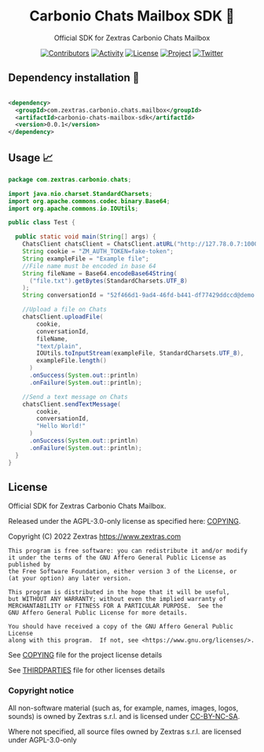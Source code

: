 <!--
SPDX-FileCopyrightText: 2022 Zextras <https://www.zextras.com>

SPDX-License-Identifier: AGPL-3.0-only
-->

<div align="center">
  <h1>Carbonio Chats Mailbox SDK 🚀 </h1>
</div>

<div align="center">

Official SDK for Zextras Carbonio Chats Mailbox

[![Contributors][contributors-badge]][contributors]
[![Activity][activity-badge]][activity]
[![License][license-badge]](COPYING)
[![Project][project-badge]][project]
[![Twitter][twitter-badge]][twitter]

</div>

## Dependency installation 🏁

```xml

<dependency>
  <groupId>com.zextras.carbonio.chats.mailbox</groupId>
  <artifactId>carbonio-chats-mailbox-sdk</artifactId>
  <version>0.0.1</version>
</dependency>
```

## Usage 📈

```java
package com.zextras.carbonio.chats;

import java.nio.charset.StandardCharsets;
import org.apache.commons.codec.binary.Base64;
import org.apache.commons.io.IOUtils;

public class Test {

  public static void main(String[] args) {
    ChatsClient chatsClient = ChatsClient.atURL("http://127.78.0.7:10000");
    String cookie = "ZM_AUTH_TOKEN=fake-token";
    String exampleFile = "Example file";
    //File name must be encoded in base 64
    String fileName = Base64.encodeBase64String(
      ("file.txt").getBytes(StandardCharsets.UTF_8)
    );
    String conversationId = "52f466d1-9ad4-46fd-b441-df77429ddccd@demo.zextras.io";

    //Upload a file on Chats
    chatsClient.uploadFile(
        cookie,
        conversationId,
        fileName,
        "text/plain",
        IOUtils.toInputStream(exampleFile, StandardCharsets.UTF_8),
        exampleFile.length()
      )
      .onSuccess(System.out::println)
      .onFailure(System.out::println);

    //Send a text message on Chats
    chatsClient.sendTextMessage(
        cookie,
        conversationId,
        "Hello World!"
      )
      .onSuccess(System.out::println)
      .onFailure(System.out::println);
  }
}
```

## License

Official SDK for Zextras Carbonio Chats Mailbox.

Released under the AGPL-3.0-only license as specified here: [COPYING](COPYING).

Copyright (C) 2022 Zextras <https://www.zextras.com>

    This program is free software: you can redistribute it and/or modify
    it under the terms of the GNU Affero General Public License as published by
    the Free Software Foundation, either version 3 of the License, or
    (at your option) any later version.

    This program is distributed in the hope that it will be useful,
    but WITHOUT ANY WARRANTY; without even the implied warranty of
    MERCHANTABILITY or FITNESS FOR A PARTICULAR PURPOSE.  See the
    GNU Affero General Public License for more details.

    You should have received a copy of the GNU Affero General Public License
    along with this program.  If not, see <https://www.gnu.org/licenses/>.

See [COPYING](COPYING) file for the project license details

See [THIRDPARTIES](THIRDPARTIES) file for other licenses details

### Copyright notice

All non-software material (such as, for example, names, images, logos, sounds)
is owned by Zextras
s.r.l. and is licensed
under [CC-BY-NC-SA](https://creativecommons.org/licenses/by-nc-sa/4.0/).

Where not specified, all source files owned by Zextras s.r.l. are licensed under
AGPL-3.0-only


[contributors-badge]: https://img.shields.io/github/contributors/zextras/carbonio-chats-mailbox-sdk "Contributors"

[contributors]: https://github.com/zextras/carbonio-chats-mailbox-sdk/graphs/contributors "Contributors"

[activity-badge]: https://img.shields.io/github/commit-activity/m/zextras/carbonio-chats-mailbox-sdk "Activity"

[activity]: https://github.com/zextras/carbonio-chats-mailbox-sdk/pulse "Activity"

[license-badge]: https://img.shields.io/badge/license-AGPL-blue.svg

[project-badge]: https://img.shields.io/badge/project-carbonio-informational "Project Carbonio"

[project]: https://www.zextras.com/carbonio/ "Project Carbonio"

[twitter-badge]: https://img.shields.io/twitter/follow/zextras?style=social&logo=twitter "Follow on Twitter"

[twitter]: https://twitter.com/intent/follow?screen_name=zextras "Follow Zextras on Twitter"
